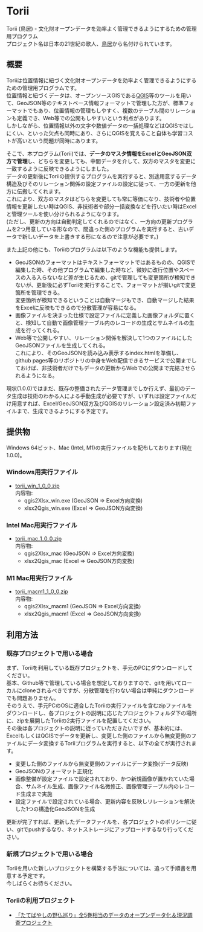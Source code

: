 # Torii
Torii (鳥居) - 文化財オープンデータを効率よく管理できるようにするための管理用プログラム  
プロジェクト名は日本の21世紀の歌人、[鳥居](https://ja.wikipedia.org/wiki/%E9%B3%A5%E5%B1%85_(%E6%AD%8C%E4%BA%BA))から名付けられています。

## 概要

Toriiは位置情報に紐づく文化財オープンデータを効率よく管理できるようにするための管理用プログラムです。  
位置情報と紐づくデータは、オープンソースGISである[QGIS](https://qgis.org/ja/site/index.html)等のツールを用いて、GeoJSON等のテキストベース情報フォーマットで管理した方が、標準フォーマットでもあり、位置情報の管理もしやすく、複数のテーブル間のリレーションも定義でき、Web等での公開もしやすいという利点があります。  
しかしながら、位置情報以外の文字や数値データの一括処理などはQGISではしにくい、といった欠点も同時にあり、さらにQGISを覚えること自体も学習コストが高いという問題が同時にあります。

そこで、本プログラム(Torii)では、**データのマスタ情報をExcelとGeoJSON双方で管理**し、どちらを変更しても、中間データを介して、双方のマスタを変更に一致するように反映できるようにしました。  
データの更新後にToriiの提供するプログラムを実行すると、別途用意するデータ構造及びそのリレーション関係の設定ファイルの設定に従って、一方の更新を他方に伝搬してくれます。  
これにより、双方のマスタはどちらを変更しても常に等価になり、技術者や位置情報を更新したい時はQGIS、非技術者や部分一括変換などを行いたい時はExcelと管理ツールを使い分けられるようになります。  
(ただし、更新の方向は自動判定してくれるのではなく、一方向の更新プログラムを2つ用意している形なので、間違った側のプログラムを実行すると、古いデータで新しいデータを上書きする形になるので注意が必要です。)

また上記の他にも、Toriiのプログラムは以下のような機能も提供します。

* GeoJSONのフォーマットはテキストフォーマットではあるものの、QGISで編集した時、その他プログラムで編集した時など、微妙に改行位置やスペースの入る入らないなど差が生じるため、gitで管理しても変更箇所が検知できないが、更新後に必ずToriiを実行することで、フォーマットが揃いgitで変更箇所を管理できる。  
変更箇所が検知できるということは自動マージもでき、自動マージした結果をExcelに反映もできるので分散管理が容易になる。
* 画像ファイルを決まった仕様で設定ファイルに定義した画像フォルダに置くと、検知して自動で画像管理テーブル内のレコードの生成とサムネイルの生成を行ってくれる。
* Web等で公開しやすい、リレーション関係を解決して1つのファイルにしたGeoJSONファイルを生成してくれる。  
これにより、そのGeoJSONを読み込み表示するindex.htmlを準備し、github pages等のリポジトリの中身をWeb配信できるサービスで公開までしておけば、非技術者だけでもデータの更新からWebでの公開まで完結させられるようになる。

現状(1.0.0)ではまだ、既存の整備されたデータ管理までしか行えず、最初のデータ生成は技術のわかる人による手動生成が必要ですが、いずれは設定ファイルだけ用意すれば、Excel/GeoJSON双方及びQGISのリレーション設定済み初期ファイルまで、生成できるようにする予定です。

## 提供物

Windows 64ビット、Mac (Intel, M1)の実行ファイルを配布しております(現在 1.0.0)。  

### Windows用実行ファイル

* [torii_win_1_0_0.zip](https://github.com/code4history/Torii/releases/download/v1.0.0/torii_win_1_0_0.zip)  
内容物:
  * qgis2Xlsx_win.exe (GeoJSON => Excel方向変換)
  * xlsx2Qgis_win.exe (Excel => GeoJSON方向変換)

### Intel Mac用実行ファイル
* [torii_mac_1_0_0.zip](https://github.com/code4history/Torii/releases/download/v1.0.0/torii_mac_1_0_0.zip)  
内容物:
  * qgis2Xlsx_mac (GeoJSON => Excel方向変換)
  * xlsx2Qgis_mac (Excel => GeoJSON方向変換)

### M1 Mac用実行ファイル

* [torii_macm1_1_0_0.zip](https://github.com/code4history/Torii/releases/download/v1.0.0/torii_macm1_1_0_0.zip)  
内容物:
  * qgis2Xlsx_macm1 (GeoJSON => Excel方向変換)
  * xlsx2Qgis_macm1 (Excel => GeoJSON方向変換)

## 利用方法

### 既存プロジェクトで用いる場合

まず、Toriiを利用している既存プロジェクトを、手元のPCにダウンロードしてください。  
基本、Github等で管理している場合を想定しておりますので、gitを用いてローカルにcloneされるべきですが、分散管理を行わない場合は単純にダウンロードでも問題ありません。  
そのうえで、手元PCのOSに適合したToriiの実行ファイルを含むzipファイルをダウンロードし、各プロジェクトの説明に応じたプロジェクトフォルダ下の場所に、zipを展開したToriiの2実行ファイルを配置してください。  
その後は各プロジェクトの説明に従っていただきたいですが、基本的には、ExcelもしくはQGISでデータを更新し、変更した側のファイルから無変更側のファイルにデータ変換するToriiプログラムを実行すると、以下の全てが実行されます。

* 変更した側のファイルから無変更側のファイルにデータ変換(データ反映)
* GeoJSONのフォーマット正規化
* 画像整備が設定ファイルで設定されており、かつ新規画像が置かれていた場合、サムネイル生成、画像ファイル名微修正、画像管理テーブル内のレコード生成まで実施
* 設定ファイルで設定されている場合、更新内容を反映しリレーションを解決した1つの構造化GeoJSONを生成

更新が完了すれば、更新したデータファイルを、各プロジェクトのポリシーに従い、gitでpushするなり、ネットストレージにアップロードするなり行ってください。

### 新規プロジェクトで用いる場合

Toriiを用いた新しいプロジェクトを構築する手法については、追って手順書を用意する予定です。  
今しばらくお待ちください。

### Toriiの利用プロジェクト

* [「たてばやしの野仏巡り」全5巻相当のデータのオープンデータ化＆現況調査プロジェクト](https://github.com/code4history/TatebayashiStones)
